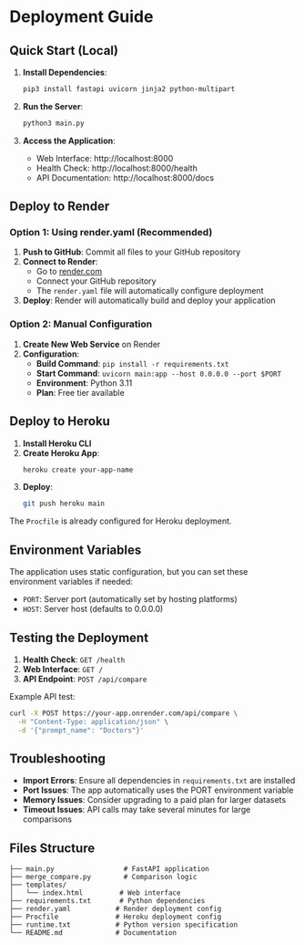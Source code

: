 # Deployment Guide

## Quick Start (Local)

1. **Install Dependencies**:
   ```bash
   pip3 install fastapi uvicorn jinja2 python-multipart
   ```

2. **Run the Server**:
   ```bash
   python3 main.py
   ```

3. **Access the Application**:
   - Web Interface: http://localhost:8000
   - Health Check: http://localhost:8000/health
   - API Documentation: http://localhost:8000/docs

## Deploy to Render

### Option 1: Using render.yaml (Recommended)

1. **Push to GitHub**: Commit all files to your GitHub repository
2. **Connect to Render**: 
   - Go to [render.com](https://render.com)
   - Connect your GitHub repository
   - The `render.yaml` file will automatically configure deployment
3. **Deploy**: Render will automatically build and deploy your application

### Option 2: Manual Configuration

1. **Create New Web Service** on Render
2. **Configuration**:
   - **Build Command**: `pip install -r requirements.txt`
   - **Start Command**: `uvicorn main:app --host 0.0.0.0 --port $PORT`
   - **Environment**: Python 3.11
   - **Plan**: Free tier available

## Deploy to Heroku

1. **Install Heroku CLI**
2. **Create Heroku App**:
   ```bash
   heroku create your-app-name
   ```
3. **Deploy**:
   ```bash
   git push heroku main
   ```

The `Procfile` is already configured for Heroku deployment.

## Environment Variables

The application uses static configuration, but you can set these environment variables if needed:

- `PORT`: Server port (automatically set by hosting platforms)
- `HOST`: Server host (defaults to 0.0.0.0)

## Testing the Deployment

1. **Health Check**: `GET /health`
2. **Web Interface**: `GET /`
3. **API Endpoint**: `POST /api/compare`

Example API test:
```bash
curl -X POST https://your-app.onrender.com/api/compare \
  -H "Content-Type: application/json" \
  -d '{"prompt_name": "Doctors"}'
```

## Troubleshooting

- **Import Errors**: Ensure all dependencies in `requirements.txt` are installed
- **Port Issues**: The app automatically uses the PORT environment variable
- **Memory Issues**: Consider upgrading to a paid plan for larger datasets
- **Timeout Issues**: API calls may take several minutes for large comparisons

## Files Structure

```
├── main.py                 # FastAPI application
├── merge_compare.py        # Comparison logic
├── templates/
│   └── index.html         # Web interface
├── requirements.txt       # Python dependencies
├── render.yaml           # Render deployment config
├── Procfile              # Heroku deployment config
├── runtime.txt           # Python version specification
└── README.md             # Documentation
``` 